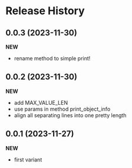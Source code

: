 Release History
===============

0.0.3 (2023-11-30)
-------------------
**NEW**
- rename method to simple print! 

0.0.2 (2023-11-30)
-------------------
**NEW**
- add MAX_VALUE_LEN
- use params in method print_object_info
- align all separating lines into one pretty length

0.0.1 (2023-11-27)
-------------------
**NEW**
- first variant
